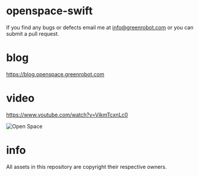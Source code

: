 # openspace-swift

If you find any bugs or defects email me at info@greenrobot.com or you can submit a pull request.

# blog
https://blog.openspace.greenrobot.com


# video
https://www.youtube.com/watch?v=VikmTcxnLc0

![Open Space](https://i.imgur.com/8ERjHc9.png)


# info
All assets in this repository are copyright their respective owners.
